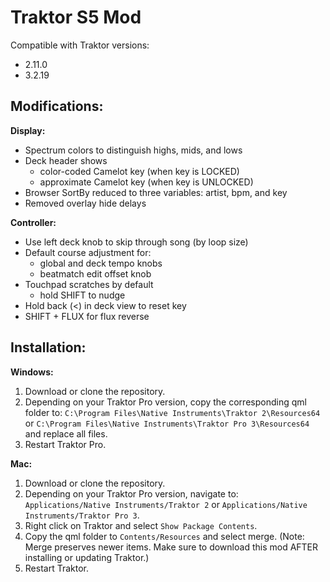 # Traktor S5 Mod

Compatible with Traktor versions:
- 2.11.0
- 3.2.19

## Modifications:

**Display:**

- Spectrum colors to distinguish highs, mids, and lows
- Deck header shows
  - color-coded Camelot key (when key is LOCKED)
  - approximate Camelot key (when key is UNLOCKED)
- Browser SortBy reduced to three variables: artist, bpm, and key
- Removed overlay hide delays

**Controller:**

- Use left deck knob to skip through song (by loop size)
- Default course adjustment for:
  - global and deck tempo knobs
  - beatmatch edit offset knob
- Touchpad scratches by default
  - hold SHIFT to nudge
- Hold back (<) in deck view to reset key
- SHIFT + FLUX for flux reverse

## Installation:

**Windows:**

1. Download or clone the repository.
2. Depending on your Traktor Pro version, copy the corresponding qml folder to:
   `C:\Program Files\Native Instruments\Traktor 2\Resources64`
   or
   `C:\Program Files\Native Instruments\Traktor Pro 3\Resources64`
   and replace all files.
3. Restart Traktor Pro.

**Mac:**

1. Download or clone the repository.
2. Depending on your Traktor Pro version, navigate to:
   `Applications/Native Instruments/Traktor 2`
   or
   `Applications/Native Instruments/Traktor Pro 3`.
3. Right click on Traktor and select `Show Package Contents`.
4. Copy the qml folder to `Contents/Resources` and select merge. (Note: Merge preserves newer items. Make sure to download this mod AFTER installing or updating Traktor.)
5. Restart Traktor.

